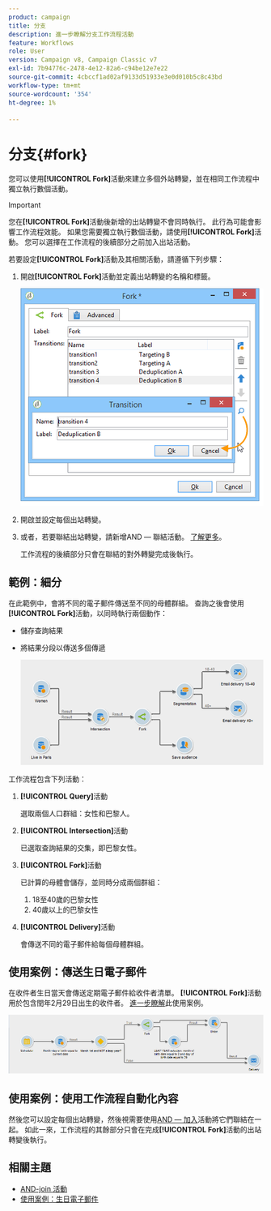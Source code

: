```yaml
---
product: campaign
title: 分支
description: 進一步瞭解分支工作流程活動
feature: Workflows
role: User
version: Campaign v8, Campaign Classic v7
exl-id: 7b94776c-2478-4e12-82a6-c94be12e7e22
source-git-commit: 4cbccf1ad02af9133d51933e3e0d010b5c8c43bd
workflow-type: tm+mt
source-wordcount: '354'
ht-degree: 1%

---
```


# 分支{#fork}



您可以使用&#x200B;**[!UICONTROL Fork]**&#x200B;活動來建立多個外站轉變，並在相同工作流程中獨立執行數個活動。

>[!IMPORTANT]
>
>您在&#x200B;**[!UICONTROL Fork]**&#x200B;活動後新增的出站轉變不會同時執行。 此行為可能會影響工作流程效能。 如果您需要獨立執行數個活動，請使用&#x200B;**[!UICONTROL Fork]**&#x200B;活動。 您可以選擇在工作流程的後續部分之前加入出站活動。

若要設定&#x200B;**[!UICONTROL Fork]**&#x200B;活動及其相關活動，請遵循下列步驟：

1. 開啟&#x200B;**[!UICONTROL Fork]**&#x200B;活動並定義出站轉變的名稱和標籤。

   ![](assets/s_user_segmentation_fork.png)

1. 開啟並設定每個出站轉變。
1. 或者，若要聯結出站轉變，請新增AND — 聯結活動。 [了解更多](and-join.md)。

   工作流程的後續部分只會在聯結的對外轉變完成後執行。

## 範例：細分

在此範例中，會將不同的電子郵件傳送至不同的母體群組。 查詢之後會使用&#x200B;**[!UICONTROL Fork]**&#x200B;活動，以同時執行兩個動作：

* 儲存查詢結果
* 將結果分段以傳送多個傳遞

  ![分叉活動會依循兩個查詢的交集，並在清單更新活動和分割活動之前。](assets/wkf_fork_example.png)

工作流程包含下列活動：

1. **[!UICONTROL Query]**&#x200B;活動

   選取兩個人口群組：女性和巴黎人。

1. **[!UICONTROL Intersection]**&#x200B;活動

   已選取查詢結果的交集，即巴黎女性。

1. **[!UICONTROL Fork]**&#x200B;活動

   已計算的母體會儲存，並同時分成兩個群組：

   1. 18至40歲的巴黎女性
   1. 40歲以上的巴黎女性

1. **[!UICONTROL Delivery]**&#x200B;活動

   會傳送不同的電子郵件給每個母體群組。

## 使用案例：傳送生日電子郵件

在收件者生日當天會傳送定期電子郵件給收件者清單。 **[!UICONTROL Fork]**&#x200B;活動用於包含閏年2月29日出生的收件者。 [進一步瞭解](send-a-birthday-email.md)此使用案例。

![分叉活動會依循測試活動，並在兩個查詢活動之前。](assets/birthday-workflow_usecase_1.png)

## 使用案例：使用工作流程自動化內容


然後您可以設定每個出站轉變，然後視需要使用[AND — 加入](and-join.md)活動將它們聯結在一起。 如此一來，工作流程的其餘部分只會在完成&#x200B;**[!UICONTROL Fork]**&#x200B;活動的出站轉變後執行。

## 相關主題

* [AND-join 活動](and-join.md)
* [使用案例：生日電子郵件](send-a-birthday-email.md)
